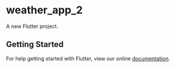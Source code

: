# weather_app_2

A new Flutter project.

## Getting Started

For help getting started with Flutter, view our online
[documentation](https://flutter.io/).
